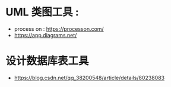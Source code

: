 # UML 类图工具 : 

- process on : https://processon.com/
- https://app.diagrams.net/



# 设计数据库表工具

- https://blog.csdn.net/qq_38200548/article/details/80238083 